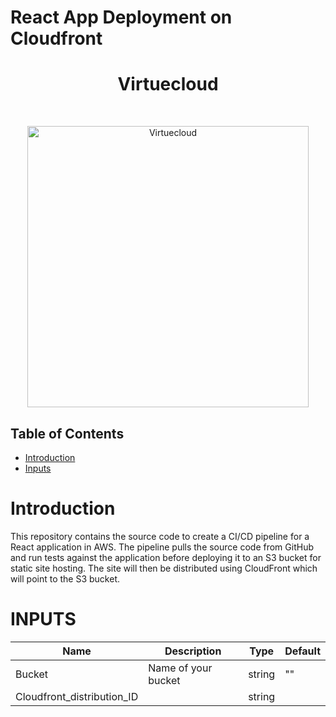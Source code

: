 # React App Deployment on Cloudfront 

<h1 align="center"> Virtuecloud </h1> <br>
<p align="center">
  <a href="https://virtuecloud.io/">
    <img alt="Virtuecloud" title="Virtuecloud" src="https://virtuecloud.io/assets/images/VitueCloud_Logo.png" width="450">
  </a>
</p>

## Table of Contents

- [Introduction](#introduction)
- [Inputs](#Inputs)

# Introduction

This repository contains the source code to create a CI/CD pipeline for a React application in AWS. The pipeline pulls the source code from GitHub and run tests against the application before deploying it to an S3 bucket for static site hosting. The site will then be distributed using CloudFront which will point to the S3 bucket.

# INPUTS

|Name              |Description|Type|Default|
|------------------|-----------|-------|-------|
|Bucket    |Name of your bucket |string |""|
|Cloudfront_distribution_ID  |  |string ||
